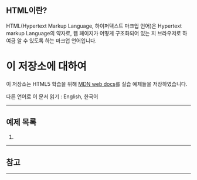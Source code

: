 HTML이란?
---

HTML(Hypertext Markup Language, 하이퍼텍스트 마크업 언어)은 Hypertext markup Language의 약자로, 웹 페이지가 어떻게 구조화되어 있는 지 브라우저로 하여금 알 수 있도록 하는 마크업 언어입니다.

# 이 저장소에 대하여

이 저장소는 HTML5 학습을 위해 [MDN web docs](https://developer.mozilla.org/ko/docs/Web/HTML)를 실습 예제들을 저장하였습니다.

다른 언어로 이 문서 읽기 : English, 한국어

---
##  예제 목록
1. 
---
##  참고
---

